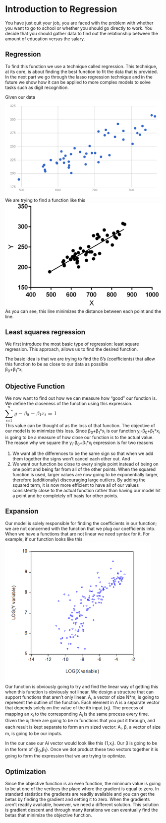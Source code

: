 # Introduction to Regression
You have just quit your job, you are faced with the problem with whether you want to go to school or whether you should go directly to work. You decide that you should gather data to find out the relationship between the amount of education versus the salary.

## Regression

To find this function we use a technique called regression. This technique, at its core, is about finding the best function to fit the data that is provided. In the next part we go through the lasso regression technique and in the future we show how it can be applied to more complex models to solve tasks such as digit recognition.


Given our data
<br/>
![alt text](/images/Screenshot%202017-08-31%20at%2010.27.01%20AM.png "data")
<br/>
We are trying to find a function like this
<br/>
![alt text](/images/Screenshot%202017-08-31%20at%205.13.52%20PM.png "data with line")
<br/>
As you can see, this line minimizes the distance between each point and the line.

## Least squares regression

We first introduce the most basic type of regression: least square regression. This approach, allows us to find the desired function.

The basic idea is that we are trying to find the ß’s (coefficients) that allow this function to be as close to our data as possible
<br/>
β<sub>0</sub>+β<sub>1</sub>*x<sub>i</sub>


## Objective Function

We now want to find out  how we can measure how “good” our function is. We define the closeness of the function using this expression.
<br/>
![alt text](/images/CodeCogsEqn.gif "equation") 
<br/>
This value can be thought of as the loss of that function. The objective of our model is to minimize this loss. Since β<sub>0</sub>+β<sub>1</sub>*x<sub>i</sub> is our function y<sub>i</sub>-β<sub>0</sub>+β<sub>1</sub>*x<sub>i</sub> is going to be a measure of how close our function is to the actual value. 
The reason why we square the  y<sub>i</sub>-β<sub>0</sub>+β<sub>1</sub>*x<sub>i</sub> expression is for two reasons 
1. We want all the differences to be the same sign so that when we add them together the signs won’t cancel each other out. 
And  
2. We want our function be close to every single point instead of being on one point and being far from all of the other points. When the squared function is used, larger values are now going to be exponentially larger, therefore (additionally) discouraging large outliers. By adding the squared term, it is now more efficient to have all of our values consistently close to the actual function rather than having our model hit a point and be completely off basis for other points.

## Expansion
Our model is solely responsible for finding the coefficients in our function; we are not concerned with the function that we plug our coefficients into. When we have a functions that are not linear we need syntax for it.
For example, if our function looks like this
</br>
![alt text](/images/nmpMg.png "non linear") 
<br/>
Our function is obviously going to try and find the linear way of getting this when this function is obviously not linear.
We design a structure that can support functions that aren’t only linear.
A, a vector of size N*m, is going to represent the outline of the function. Each element in A is a separate vector that depends solely on the value of the ith input (x<sub>i</sub>). The process of mapping an x<sub>i</sub> to the corresponding A<sub>i</sub> is the same process every time. Given the x<sub>i</sub> there are going to be m functions that you put it through, and each result is kept separate to form an m sized vector: A<sub>i</sub>.
β, a vector of size m, is going to be our inputs.

In the our case our Ai vector would look like this {1,x<sub>i</sub>}. Our β is going to be in the form of {β<sub>0</sub>,β<sub>1</sub>}. Once we dot product these two vectors together it is going to form the expression that we are trying to optimize.


 
## Optimization
Since the objective function is an even function, the minimum value is going to be at one of the vertices the place where the gradient is equal to zero. In standard statistics the gradients are readily available and you can get the betas by finding the gradient and setting it to zero. 
When the gradients aren’t readily available, however, we need a different solution. This solution is gradient descent and through many iterations we can eventually find the betas that minimize the objective function.
